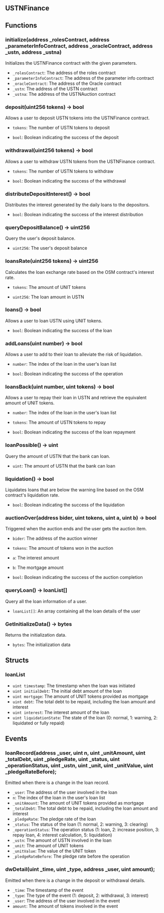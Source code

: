 ## USTNFinance

## Functions

### initialize(address \_rolesContract, address \_parameterInfoContract, address \_oracleContract, address \_ustn, address \_ustna)

Initializes the USTNFinance contract with the given parameters.

- `_rolesContract`: The address of the roles contract
- `_parameterInfoContract`: The address of the parameter info contract
- `_oracleContract`: The address of the Oracle contract
- `_ustn`: The address of the USTN contract
- `_ustna`: The address of the USTNAuction contract

### deposit(uint256 tokens) -> bool

Allows a user to deposit USTN tokens into the USTNFinance contract.

- `tokens`: The number of USTN tokens to deposit

- `bool`: Boolean indicating the success of the deposit

### withdrawal(uint256 tokens) -> bool

Allows a user to withdraw USTN tokens from the USTNFinance contract.

- `tokens`: The number of USTN tokens to withdraw

- `bool`: Boolean indicating the success of the withdrawal

### distributeDepositInterest() -> bool

Distributes the interest generated by the daily loans to the depositors.

- `bool`: Boolean indicating the success of the interest distribution

### queryDepositBalance() -> uint256

Query the user's deposit balance.

- `uint256`: The user's deposit balance

### loansRate(uint256 tokens) -> uint256

Calculates the loan exchange rate based on the OSM contract's interest rate.

- `tokens`: The amount of UNIT tokens

- `uint256`: The loan amount in USTN

### loans() -> bool

Allows a user to loan USTN using UNIT tokens.

- `bool`: Boolean indicating the success of the loan

### addLoans(uint number) -> bool

Allows a user to add to their loan to alleviate the risk of liquidation.

- `number`: The index of the loan in the user's loan list

- `bool`: Boolean indicating the success of the operation

### loansBack(uint number, uint tokens) -> bool

Allows a user to repay their loan in USTN and retrieve the equivalent amount of UNIT tokens.

- `number`: The index of the loan in the user's loan list
- `tokens`: The amount of USTN tokens to repay

- `bool`: Boolean indicating the success of the loan repayment

### loanPossible() -> uint

Query the amount of USTN that the bank can loan.

- `uint`: The amount of USTN that the bank can loan

### liquidation() -> bool

Liquidates loans that are below the warning line based on the OSM contract's liquidation rate.

- `bool`: Boolean indicating the success of the liquidation

### auctionOver(address bider, uint tokens, uint a, uint b) -> bool

Triggered when the auction ends and the user gets the auction item.

- `bider`: The address of the auction winner
- `tokens`: The amount of tokens won in the auction
- `a`: The interest amount
- `b`: The mortgage amount

- `bool`: Boolean indicating the success of the auction completion

### queryLoan() -> loanList\[\]

Query all the loan information of a user.

- `loanList[]`: An array containing all the loan details of the user

### GetInitializeData() -> bytes

Returns the initialization data.

- `bytes`: The initialization data

## Structs

### loanList

- `uint timestamp`: The timestamp when the loan was initiated
- `uint initialDebt`: The initial debt amount of the loan
- `uint mortgage`: The amount of UNIT tokens provided as mortgage
- `uint debt`: The total debt to be repaid, including the loan amount and interest
- `uint interest`: The interest amount of the loan
- `uint liquidationState`: The state of the loan (0: normal, 1: warning, 2: liquidated or fully repaid)

## Events

### loanRecord(address \_user, uint n, uint \_unitAmount, uint \_totalDebt, uint \_pledgeRate, uint \_status, uint \_operationStatus, uint \_ustn, uint \_unit, uint \_unitValue, uint \_pledgeRateBefore);

Emitted when there is a change in the loan record.

- `_user`: The address of the user involved in the loan
- `n`: The index of the loan in the user's loan list
- `_unitAmount`: The amount of UNIT tokens provided as mortgage
- `_totalDebt`: The total debt to be repaid, including the loan amount and interest
- `_pledgeRate`: The pledge rate of the loan
- `_status`: The status of the loan (1: normal, 2: warning, 3: clearing)
- `_operationStatus`: The operation status (1: loan, 2: increase position, 3: repay loan, 4: interest calculation, 5: liquidation)
- `_ustn`: The amount of USTN involved in the loan
- `_unit`: The amount of UNIT tokens
- `_unitValue`: The value of the UNIT token
- `_pledgeRateBefore`: The pledge rate before the operation

### dwDetail(uint \_time, uint \_type, address \_user, uint amount);

Emitted when there is a change in the deposit or withdrawal details.

- `_time`: The timestamp of the event
- `_type`: The type of the event (1: deposit, 2: withdrawal, 3: interest)
- `_user`: The address of the user involved in the event
- `amount`: The amount of tokens involved in the event